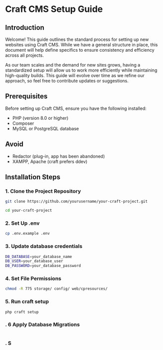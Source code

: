 # Craft CMS Setup Guide  

## Introduction  
Welcome! This guide outlines the standard process for setting up new websites using Craft CMS. While we have a general structure in place, this document will help define specifics to ensure consistency and efficiency across all projects.  

As our team scales and the demand for new sites grows, having a standardized setup will allow us to work more efficiently while maintaining high-quality builds. This guide will evolve over time as we refine our approach, so feel free to contribute updates or suggestions.  
 
## Prerequisites  
Before setting up Craft CMS, ensure you have the following installed:  
- PHP (version 8.0 or higher)  
- Composer  
- MySQL or PostgreSQL database  

## Avoid
- Redactor (plug-in, app has been abandoned)
- XAMPP, Apache (craft prefers ddev)

## Installation Steps  

### 1. Clone the Project Repository  
```sh
git clone https://github.com/yourusername/your-craft-project.git

cd your-craft-project
```
### 2. Set Up .env
```sh
cp .env.example .env
```

### 3. Update database credentials
```sh
DB_DATABASE=your_database_name  
DB_USER=your_database_user  
DB_PASSWORD=your_database_password  
```
### 4. Set File Permissions
```sh
chmod -R 775 storage/ config/ web/cpresources/
```

### 5. Run craft setup
```sh
php craft setup
```

### . 6 Apply Database Migrations
```sh

```

### . S
```sh

```